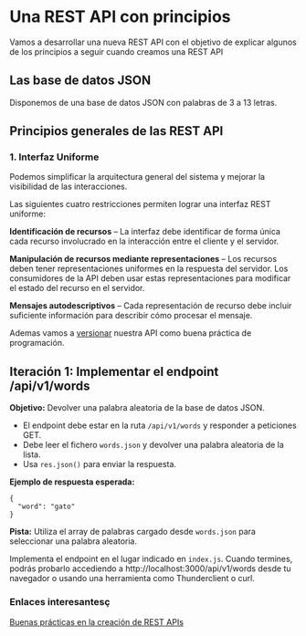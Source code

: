 # Una REST API con principios

Vamos a desarrollar una nueva REST API con el objetivo de explicar algunos de los principios a seguir cuando creamos una REST API

## Las base de datos JSON

Disponemos de una base de datos JSON con palabras de 3 a 13 letras.

## Principios generales de las REST API

### 1. Interfaz Uniforme
Podemos simplificar la arquitectura general del sistema y mejorar la visibilidad de las interacciones. 

Las siguientes cuatro restricciones permiten lograr una interfaz REST uniforme:

**Identificación de recursos** – La interfaz debe identificar de forma única cada recurso involucrado en la interacción entre el cliente y el servidor.

**Manipulación de recursos mediante representaciones** – Los recursos deben tener representaciones uniformes en la respuesta del servidor. Los consumidores de la API deben usar estas representaciones para modificar el estado del recurso en el servidor.

**Mensajes autodescriptivos** – Cada representación de recurso debe incluir suficiente información para describir cómo procesar el mensaje. 

Ademas vamos a [versionar](https://restfulapi.net/versioning/) nuestra API como buena práctica de programación.

## Iteración 1: Implementar el endpoint /api/v1/words

**Objetivo:** Devolver una palabra aleatoria de la base de datos JSON.

- El endpoint debe estar en la ruta `/api/v1/words` y responder a peticiones GET.
- Debe leer el fichero `words.json` y devolver una palabra aleatoria de la lista.
- Usa `res.json()` para enviar la respuesta.

**Ejemplo de respuesta esperada:**


```
{
  "word": "gato"
}
```

**Pista:** Utiliza el array de palabras cargado desde `words.json` para seleccionar una palabra aleatoria.

Implementa el endpoint en el lugar indicado en `index.js`. Cuando termines, podrás probarlo accediendo a http://localhost:3000/api/v1/words desde tu navegador o usando una herramienta como Thunderclient o curl.

### Enlaces interesantesç

[Buenas prácticas en la creación de REST APIs](https://restfulapi.net/rest-api-best-practices/)
